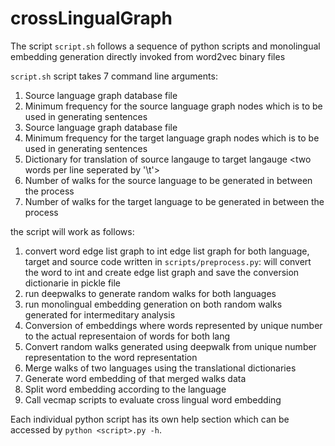 # crossLingualGraph


The script `script.sh` follows a sequence of python scripts and monolingual embedding generation directly invoked from word2vec binary files

 `script.sh` script takes 7 command line arguments:
 1. Source language graph database file <FILE PATH>
 2. Minimum frequency for the source language graph nodes which is to be used in generating sentences <INT>
 3. Source language graph database file <FILE PATH>
 4. Minimum frequency for the target language graph nodes which is to be used in generating sentences <INT>
 5. Dictionary for translation of source langauge to target langauge <two words per line seperated by '\t'>
 6. Number of walks for the source language to be generated in between the process <INT>
 7. Number of walks for the target language to be generated in between the process <INT>

the script will work as follows:
1. convert word edge list graph to int edge list graph for both language, target and source
  code written in `scripts/preprocess.py`: will convert the word to int and create edge list graph and save the conversion dictionarie in pickle file
2. run deepwalks to generate random walks for both languages
3. run monolingual embedding generation on both random walks generated for intermeditary analysis
4. Conversion of embeddings where words represented by unique number to the actual representaion of words for both lang
5. Convert random walks generated using deepwalk from unique number representation to the word representation
6. Merge walks of two languages using the translational dictionaries
7. Generate word embedding of that merged walks data
8. Split word embedding according to the language
9. Call vecmap scripts to evaluate cross lingual word embedding

Each individual python script has its own help section which can be accessed by `python <script>.py -h`.
